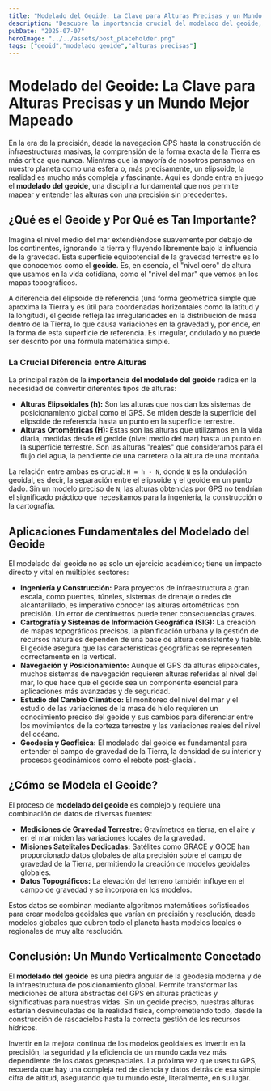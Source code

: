 ```yaml
---
title: "Modelado del Geoide: La Clave para Alturas Precisas y un Mundo Mejor Mapeado"
description: "Descubre la importancia crucial del modelado del geoide, la forma real del nivel del mar, y cómo es esencial para obtener alturas precisas a partir del GPS, afectando la ingeniería, cartografía y más."
pubDate: "2025-07-07"
heroImage: "../../assets/post_placeholder.png"
tags: ["geoid","modelado geoide","alturas precisas"]
---
```



# Modelado del Geoide: La Clave para Alturas Precisas y un Mundo Mejor Mapeado

En la era de la precisión, desde la navegación GPS hasta la construcción de infraestructuras masivas, la comprensión de la forma exacta de la Tierra es más crítica que nunca. Mientras que la mayoría de nosotros pensamos en nuestro planeta como una esfera o, más precisamente, un elipsoide, la realidad es mucho más compleja y fascinante. Aquí es donde entra en juego el **modelado del geoide**, una disciplina fundamental que nos permite mapear y entender las alturas con una precisión sin precedentes.

## ¿Qué es el Geoide y Por Qué es Tan Importante?

Imagina el nivel medio del mar extendiéndose suavemente por debajo de los continentes, ignorando la tierra y fluyendo libremente bajo la influencia de la gravedad. Esta superficie equipotencial de la gravedad terrestre es lo que conocemos como el **geoide**. Es, en esencia, el "nivel cero" de altura que usamos en la vida cotidiana, como el "nivel del mar" que vemos en los mapas topográficos.

A diferencia del elipsoide de referencia (una forma geométrica simple que aproxima la Tierra y es útil para coordenadas horizontales como la latitud y la longitud), el geoide refleja las irregularidades en la distribución de masa dentro de la Tierra, lo que causa variaciones en la gravedad y, por ende, en la forma de esta superficie de referencia. Es irregular, ondulado y no puede ser descrito por una fórmula matemática simple.

### La Crucial Diferencia entre Alturas

La principal razón de la **importancia del modelado del geoide** radica en la necesidad de convertir diferentes tipos de alturas:

*   **Alturas Elipsoidales (h):** Son las alturas que nos dan los sistemas de posicionamiento global como el GPS. Se miden desde la superficie del elipsoide de referencia hasta un punto en la superficie terrestre.
*   **Alturas Ortométricas (H):** Estas son las alturas que utilizamos en la vida diaria, medidas desde el geoide (nivel medio del mar) hasta un punto en la superficie terrestre. Son las alturas "reales" que consideramos para el flujo del agua, la pendiente de una carretera o la altura de una montaña.

La relación entre ambas es crucial: `H = h - N`, donde `N` es la ondulación geoidal, es decir, la separación entre el elipsoide y el geoide en un punto dado. Sin un modelo preciso de `N`, las alturas obtenidas por GPS no tendrían el significado práctico que necesitamos para la ingeniería, la construcción o la cartografía.

## Aplicaciones Fundamentales del Modelado del Geoide

El modelado del geoide no es solo un ejercicio académico; tiene un impacto directo y vital en múltiples sectores:

*   **Ingeniería y Construcción:** Para proyectos de infraestructura a gran escala, como puentes, túneles, sistemas de drenaje o redes de alcantarillado, es imperativo conocer las alturas ortométricas con precisión. Un error de centímetros puede tener consecuencias graves.
*   **Cartografía y Sistemas de Información Geográfica (SIG):** La creación de mapas topográficos precisos, la planificación urbana y la gestión de recursos naturales dependen de una base de altura consistente y fiable. El geoide asegura que las características geográficas se representen correctamente en la vertical.
*   **Navegación y Posicionamiento:** Aunque el GPS da alturas elipsoidales, muchos sistemas de navegación requieren alturas referidas al nivel del mar, lo que hace que el geoide sea un componente esencial para aplicaciones más avanzadas y de seguridad.
*   **Estudio del Cambio Climático:** El monitoreo del nivel del mar y el estudio de las variaciones de la masa de hielo requieren un conocimiento preciso del geoide y sus cambios para diferenciar entre los movimientos de la corteza terrestre y las variaciones reales del nivel del océano.
*   **Geodesia y Geofísica:** El modelado del geoide es fundamental para entender el campo de gravedad de la Tierra, la densidad de su interior y procesos geodinámicos como el rebote post-glacial.

## ¿Cómo se Modela el Geoide?

El proceso de **modelado del geoide** es complejo y requiere una combinación de datos de diversas fuentes:

*   **Mediciones de Gravedad Terrestre:** Gravímetros en tierra, en el aire y en el mar miden las variaciones locales de la gravedad.
*   **Misiones Satelitales Dedicadas:** Satélites como GRACE y GOCE han proporcionado datos globales de alta precisión sobre el campo de gravedad de la Tierra, permitiendo la creación de modelos geoidales globales.
*   **Datos Topográficos:** La elevación del terreno también influye en el campo de gravedad y se incorpora en los modelos.

Estos datos se combinan mediante algoritmos matemáticos sofisticados para crear modelos geoidales que varían en precisión y resolución, desde modelos globales que cubren todo el planeta hasta modelos locales o regionales de muy alta resolución.

## Conclusión: Un Mundo Verticalmente Conectado

El **modelado del geoide** es una piedra angular de la geodesia moderna y de la infraestructura de posicionamiento global. Permite transformar las mediciones de altura abstractas del GPS en alturas prácticas y significativas para nuestras vidas. Sin un geoide preciso, nuestras alturas estarían desvinculadas de la realidad física, comprometiendo todo, desde la construcción de rascacielos hasta la correcta gestión de los recursos hídricos.

Invertir en la mejora continua de los modelos geoidales es invertir en la precisión, la seguridad y la eficiencia de un mundo cada vez más dependiente de los datos geoespaciales. La próxima vez que uses tu GPS, recuerda que hay una compleja red de ciencia y datos detrás de esa simple cifra de altitud, asegurando que tu mundo esté, literalmente, en su lugar.

